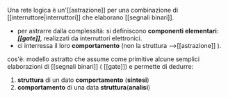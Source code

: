 Una rete logica è un'[[astrazione]] per una combinazione di [[interruttore|interruttori]] che elaborano [[segnali binari]].

- per astrarre dalla complessità: 
	si definiscono **componenti elementari**: ***[[gate]]***, realizzati da interruttori elettronici.
- ci interressa il loro **comportamento** (non la struttura -->[[astrazione]] ).

cos'è: 
modello astratto che assume come primitive alcune semplici elaborazioni di [[segnali binari]] ( [[gate]]) e permette di dedurre:
1. **struttura** di un dato **comportamento** (**sintesi**)
2. **comportamento** di una data **struttura**(**analisi**)